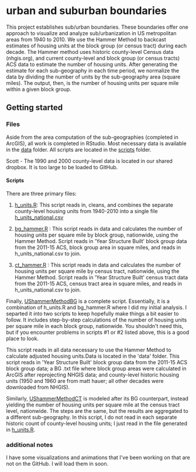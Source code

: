 # urban and suburban boundaries

This project establishes sub/urban boundaries. These boundaries offer one approach to visualize and analyze sub/urbanization in US metropolitan areas from 1940 to 2010. We use the Hammer Method to backcast estimates of housing units at the block group (or census tract) during each decade. The Hammer method uses historic county-level Census data (nhgis.org), and current county-level and block group (or census tracts) ACS data to estimate the number of housing units. After generating the estimate for each sub-geography in each time period, we normalize the data by dividing the number of units by the sub-geography area (square miles). The output, then, is the number of housing units per square mile within a given block group.

## Getting started

### Files 
Aside from the area computation of the sub-geographies (completed in ArcGIS), all work is completed in RStudio. Most necessary data is available in the [data](data) folder. All scripts are located in the [scripts](scripts) folder.

Scott - The 1990 and 2000 county-level data is located in our shared dropbox. It is too large to be loaded to GitHub.

#### Scripts
There are three primary files:
1. [h_units.R](scripts/h_units.R): This script reads in, cleans, and combines the separate county-level housing units from 1940-2010 into a single file [h_units_national.csv](data/h_units_national.csv)

2. [bg_hammer.R](scripts/bg_hammer.R) : This script reads in data and calculates the number of housing units per square mile by block group, nationwide, using the Hammer Method. Script reads in 'Year Structure Built' block group data from the 2011-15 ACS, block group area in square miles, and reads in h_units_national.csv to join. 

3. [ct_hammer.R](scripts/ct_hammer.R) : This script reads in data and calculates the number of housing units per square mile by census tract, nationwide, using the Hammer Method.  Script reads in 'Year Structure Built' census tract data from the 2011-15 ACS, census tract area in square miles, and reads in h_units_national.csv to join. 


Finally, [UShammerMethodBG](scripts/UShammerMethodBG.R) is a complete script. Essentially, it is a combination of h_units.R and bg_hammer.R where I did my initial analysis. I separted it into two scripts to keep hopefully make things a bit easier to follow. It includes step-by-step calculations of the number of housing units per square mile in each block group, nationwide. You shouldn't need this, but if you encounter problems in scripts #1 or #2 listed above, this is a good place to look.

This script reads in all data necessary to use the Hammer Method to calculate adjusted housing units.Data is located in the 'data' folder. This script reads in 'Year Structure Built' block group data from the 2011-15 ACS block group data; a BG .txt file where block group areas were calculated in ArcGIS after reprojecting NHGIS data; and county-level historic housing units (1950 and 1960 are from matt hauer; all other decades were downloaded from NHGIS). 

Similarly, [UShammerMethodCT](scripts/UShammerCT.R) is modeled after its BG counterpart, instead yielding the number of housing units per square mile at the census tract level, nationwide. The steps are the same, but the results are aggregated to a different sub-geography. In this script, I do not read in each separate historic count of county-level housing units; I just read in the file generated in [h_units.R](scripts/h_units.R). 


### additional notes
I have some visualizations and animations that I've been working on that are not on the GitHub. I will load them in soon.